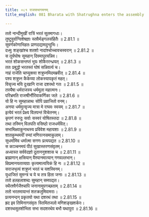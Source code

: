 ```yaml
---
title: ०८१ राजसभागमनम्
title_english: 081 Bharata with Shatrughna enters the assembly

---
```



ततो नान्दीमुखीं रात्रिं भरतं सूतमागधाः।  
तुष्टुवुर्वाग्विशेषज्ञाः स्तवैर्मङ्गलसंहितैः ॥ 2.81.1 ॥   
सुवर्णकोणाभिहतः प्राणदद्यामदुन्दुभिः।  
दध्मुः शङ्खांश्च शतशो नादांश्चोच्चावचस्वरान् ॥ 2.81.2 ॥   
स तूर्यघोषः सुमहान् दिवमापूरयन्निव।  
भरतं शोकसन्तप्तं भूयः शोकैररन्ध्रयत् ॥ 2.81.3 ॥   
ततः प्रबुद्धो भरतस्तं घोषं सन्निवर्त्य च।  
नाहं राजेति चाप्युक्त्वा शत्रुघ्नमिदमब्रवीत् ॥ 2.81.4 ॥   
पश्य शत्रुघ्न कैकेय्या लोकस्यापकृतं महत्।  
विसृज्य मयि दुःखानि राजा दशरथो गतः ॥ 2.81.5 ॥   
तस्यैषा धर्मराजस्य धर्ममूला महात्मनः।  
परिभ्रमति राजश्रीर्नौरिवाकर्णिका जले ॥ 2.81.6 ॥   
यो हि नः सुमहान्नाथः सोपि प्रव्राजितो वनम्।  
अनया धर्ममुत्सृज्य मात्रा मे राघवः स्वयम् ॥ 2.81.7 ॥   
इत्येवं भरतं प्रेक्ष्य विलपन्तं विचेतनम्।  
कृपणं रुरुदुः सर्वाः सस्वरं योषितस्तदा ॥ 2.81.8 ॥   
तथा तस्मिन् विलपति वसिष्ठो राजधर्मवित्।  
सभामिक्ष्वाकुनाथस्य प्रविवेश महायशाः ॥ 2.81.9 ॥   
शातकुम्भमयीं रम्यां मणिरत्नसमाकुलाम्।  
सुधर्मामिव धर्मात्मा सगणः प्रत्यपद्यत ॥ 2.81.10 ॥   
स काञ्चनमयं पीठं सुखास्तरणसंवृतम्।  
अध्यास्त सर्ववेदज्ञो दूताननुशशास च ॥ 2.81.11 ॥   
ब्राह्मणान् क्षत्त्रियान् वैश्यानमात्यान् गणवल्लभान्।  
क्षिप्रमानयताव्यग्राः कृत्यमात्ययिकं हि नः ॥ 2.81.12 ॥   
सराजभृत्यं शत्रुघ्नं भरतं च यशस्विनम्।  
युधाजितं सुमन्त्रं च ये च तत्र हिता जनाः ॥ 2.81.13 ॥   
ततो हलहलाशब्दः सुमहान् समपद्यत।  
रथैरश्वैर्गजैश्चापि जनानामुपगच्छताम् ॥ 2.81.14 ॥   
ततो भरतमायान्तं शतक्रतुमिवामराः।  
प्रत्यनन्दन् प्रकृतयो यथा दशरथं तथा ॥ 2.81.15 ॥   
ह्रद इव तिमिनागसंवृतः स्तिमितजलो मणिशङ्खशर्करः।  
दशरथसुतशोभिता सभा सदशरथेव बभौ यथापुरा ॥ 2.81.16 ॥   